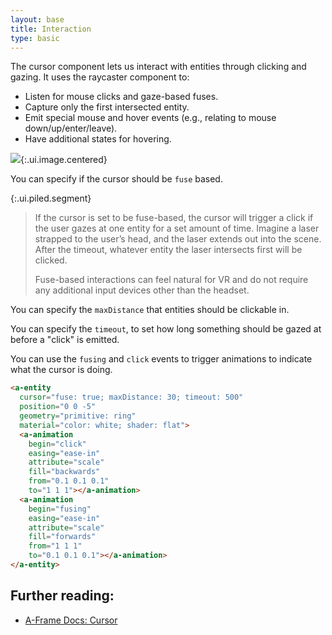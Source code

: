 ```yaml
---
layout: base
title: Interaction
type: basic
---
```


The cursor component lets us interact with entities through clicking and gazing. It uses the raycaster component to:

- Listen for mouse clicks and gaze-based fuses.
- Capture only the first intersected entity.
- Emit special mouse and hover events (e.g., relating to mouse down/up/enter/leave).
- Have additional states for hovering.

![](https://i.imgur.com/WSfndpr.gif){:.ui.image.centered}

You can specify if the cursor should be `fuse` based.

{:.ui.piled.segment}
>  If the cursor is set to be fuse-based, the cursor will trigger a click if the user gazes at one entity for a set amount of time. Imagine a laser strapped to the user’s head, and the laser extends out into the scene. After the timeout, whatever entity the laser intersects first will be clicked.
>
> Fuse-based interactions can feel natural for VR and do not require any additional input devices other than the headset.

You can specify the `maxDistance` that entities should be clickable in.

You can specify the `timeout`, to set how long something should be gazed at before a "click" is emitted.

You can use the `fusing` and `click` events to trigger animations to indicate what the cursor is doing.

```html
<a-entity
  cursor="fuse: true; maxDistance: 30; timeout: 500"
  position="0 0 -5"
  geometry="primitive: ring"
  material="color: white; shader: flat">
  <a-animation
    begin="click"
    easing="ease-in"
    attribute="scale"
    fill="backwards"
    from="0.1 0.1 0.1"
    to="1 1 1"></a-animation>
  <a-animation
    begin="fusing"
    easing="ease-in"
    attribute="scale"
    fill="forwards"
    from="1 1 1"
    to="0.1 0.1 0.1"></a-animation>
</a-entity>
```

## Further reading:

- [A-Frame Docs: Cursor](https://aframe.io/docs/0.2.0/components/cursor.html)
